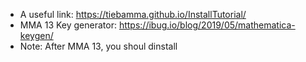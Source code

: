 - A useful link: https://tiebamma.github.io/InstallTutorial/
- MMA 13 Key generator: https://ibug.io/blog/2019/05/mathematica-keygen/
- Note: After MMA 13, you shoul dinstall